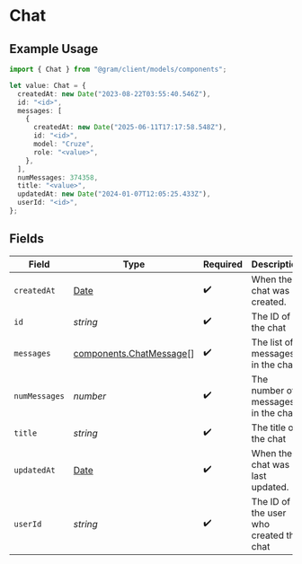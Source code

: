 # Chat

## Example Usage

```typescript
import { Chat } from "@gram/client/models/components";

let value: Chat = {
  createdAt: new Date("2023-08-22T03:55:40.546Z"),
  id: "<id>",
  messages: [
    {
      createdAt: new Date("2025-06-11T17:17:58.548Z"),
      id: "<id>",
      model: "Cruze",
      role: "<value>",
    },
  ],
  numMessages: 374358,
  title: "<value>",
  updatedAt: new Date("2024-01-07T12:05:25.433Z"),
  userId: "<id>",
};
```

## Fields

| Field                                                                                         | Type                                                                                          | Required                                                                                      | Description                                                                                   |
| --------------------------------------------------------------------------------------------- | --------------------------------------------------------------------------------------------- | --------------------------------------------------------------------------------------------- | --------------------------------------------------------------------------------------------- |
| `createdAt`                                                                                   | [Date](https://developer.mozilla.org/en-US/docs/Web/JavaScript/Reference/Global_Objects/Date) | :heavy_check_mark:                                                                            | When the chat was created.                                                                    |
| `id`                                                                                          | *string*                                                                                      | :heavy_check_mark:                                                                            | The ID of the chat                                                                            |
| `messages`                                                                                    | [components.ChatMessage](../../models/components/chatmessage.md)[]                            | :heavy_check_mark:                                                                            | The list of messages in the chat                                                              |
| `numMessages`                                                                                 | *number*                                                                                      | :heavy_check_mark:                                                                            | The number of messages in the chat                                                            |
| `title`                                                                                       | *string*                                                                                      | :heavy_check_mark:                                                                            | The title of the chat                                                                         |
| `updatedAt`                                                                                   | [Date](https://developer.mozilla.org/en-US/docs/Web/JavaScript/Reference/Global_Objects/Date) | :heavy_check_mark:                                                                            | When the chat was last updated.                                                               |
| `userId`                                                                                      | *string*                                                                                      | :heavy_check_mark:                                                                            | The ID of the user who created the chat                                                       |